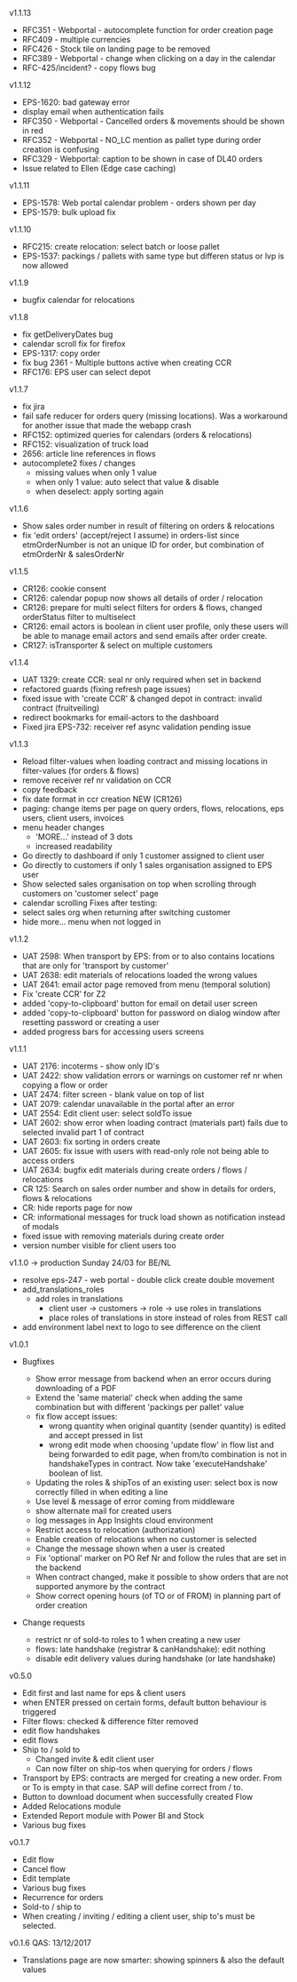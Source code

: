 v1.1.13
- RFC351 - Webportal - autocomplete function for order creation page
- RFC409 - multiple currencies
- RFC426 - Stock tile on landing page to be removed
- RFC389 - Webportal - change when clicking on a day in the calendar
- RFC-425/incident? - copy flows bug

v1.1.12
- EPS-1620: bad gateway error
- display email when authentication fails
- RFC350 - Webportal - Cancelled orders & movements should be shown in red
- RFC352 - Webportal - NO_LC mention as pallet type during order creation is confusing
- RFC329 - Webportal: caption to be shown in case of DL40 orders
- Issue related to Ellen (Edge case caching)

v1.1.11
- EPS-1578: Web portal calendar problem - orders shown per day
- EPS-1579: bulk upload fix

v1.1.10
- RFC215: create relocation: select batch or loose pallet
- EPS-1537: packings / pallets with same type but differen status or lvp is now allowed

v1.1.9
- bugfix calendar for relocations

v1.1.8
- fix getDeliveryDates bug
- calendar scroll fix for firefox
- EPS-1317: copy order
- fix bug 2361 - Multiple buttons active when creating CCR
- RFC176: EPS user can select depot

v1.1.7
- fix jira 
- fail safe reducer for orders query (missing locations). Was a workaround for another issue that made the webapp crash
- RFC152: optimized queries for calendars (orders & relocations)
- RFC152: visualization of truck load
- 2656: article line references in flows
- autocomplete2 fixes / changes
  - missing values when only 1 value
  - when only 1 value: auto select that value & disable
  - when deselect: apply sorting again

v1.1.6
- Show sales order number in result of filtering on orders & relocations
- fix 'edit orders' (accept/reject I assume) in orders-list since etmOrderNumber is not an unique ID for order, but combination of etmOrderNr & salesOrderNr

v1.1.5
- CR126: cookie consent
- CR126: calendar popup now shows all details of order / relocation
- CR126: prepare for multi select filters for orders & flows, changed orderStatus filter to multiselect
- CR126: email actors is boolean in client user profile, only these users will be able to manage email actors and send emails after order create.
- CR127:  isTransporter & select on multiple customers

v1.1.4
- UAT 1329: create CCR: seal nr only required when set in backend
- refactored guards (fixing refresh page issues) 
- fixed issue with 'create CCR' & changed depot in contract: invalid contract (fruitveiling)
- redirect bookmarks for email-actors to the dashboard
- Fixed jira EPS-732: receiver ref async validation pending issue

v1.1.3
- Reload filter-values when loading contract and missing locations in filter-values (for orders & flows)
- remove receiver ref nr validation on CCR
- copy feedback
- fix date format in ccr creation
NEW (CR126)
- paging: change items per page on query orders, flows, relocations, eps users, client users, invoices
- menu header changes
  - 'MORE...' instead of 3 dots
  - increased readability
- Go directly to dashboard if only 1 customer assigned to client user
- Go directly to customers if only 1 sales organisation assigned to EPS user
- Show selected sales organisation on top when scrolling through customers on 'customer select' page
- calendar scrolling
Fixes after testing:
- select sales org when returning after switching customer
- hide more... menu when not logged in

v1.1.2
- UAT 2598: When transport by EPS: from or to also contains locations that are only for 'transport by customer'
- UAT 2638: edit materials of relocations loaded the wrong values
- UAT 2641: email actor page removed from menu (temporal solution)
- Fix 'create CCR' for Z2
- added 'copy-to-clipboard' button for email on detail user screen
- added 'copy-to-clipboard' button for password on dialog window after resetting password or creating a user
- added progress bars for accessing users screens

v1.1.1
- UAT 2176: incoterms - show only ID's
- UAT 2422: show validation errors or warnings on customer ref nr when copying a flow or order
- UAT 2474: filter screen - blank value on top of list
- UAT 2079: calendar unavailable in the portal after an error
- UAT 2554: Edit client user: select soldTo issue
- UAT 2602: show error when loading contract (materials part) fails due to selected invalid part 1 of contract
- UAT 2603: fix sorting in orders create
- UAT 2605: fix issue with users with read-only role not being able to access orders
- UAT 2634: bugfix edit materials during create orders / flows / relocations
- CR 125: Search on sales order number and show in details for orders, flows & relocations
- CR: hide reports page for now
- CR: informational messages for truck load shown as notification instead of modals
- fixed issue with removing materials during create order
- version number visible for client users too

v1.1.0
-> production Sunday 24/03 for BE/NL

- resolve eps-247 - web portal - double click create double movement
- add_translations_roles 
   - add roles in translations
	 - client user -> customers -> role -> use roles in translations
	 - place roles of translations in store instead of roles from REST call
- add environment label next to logo to see difference on the client

v1.0.1

* Bugfixes
  - Show error message from backend when an error occurs during downloading of a PDF
  - Extend the 'same material' check when adding the same combination but with different 'packings per pallet' value
  - fix flow accept issues:
     - wrong quantity when original quantity (sender quantity) is edited and accept pressed in list
     - wrong edit mode when choosing 'update flow' in flow list and being forwarded to edit page, when from/to combination is not in handshakeTypes in contract.  Now take 'executeHandshake' boolean of list.
  - Updating the roles & shipTos of an existing user: select box is now correctly filled in when editing a line
  - Use level & message of error coming from middleware
  - show alternate mail for created users
  - log messages in App Insights cloud environment
  - Restrict access to relocation (authorization)
  - Enable creation of relocations when no customer is selected
  - Change the message shown when a user is created
  - Fix 'optional' marker on PO Ref Nr and follow the rules that are set in the backend
  - When contract changed, make it possible to show orders that are not supported anymore by the contract
  - Show correct opening hours (of TO or of FROM) in planning part of order creation

* Change requests  
  - restrict nr of sold-to roles to 1 when creating a new user
  - flows: late handshake (registrar & canHandshake): edit nothing
  - disable edit delivery values during handshake (or late handshake)

v0.5.0
- Edit first and last name for eps & client users 
- when ENTER pressed on certain forms, default button behaviour is triggered
- Filter flows: checked & difference filter removed
- edit flow handshakes
- edit flows
- Ship to / sold to
  - Changed invite & edit client user
  - Can now filter on ship-tos when querying for orders / flows
- Transport by EPS: contracts are merged for creating a new order. From or To is empty in that case. SAP will define correct from / to.  
- Button to download document when successfully created Flow
- Added Relocations module
- Extended Report module with Power BI and Stock
- Various bug fixes

v0.1.7
- Edit flow
- Cancel flow
- Edit template
- Various bug fixes
- Recurrence for orders
- Sold-to / ship to
- When creating / inviting / editing a client user, ship to's must be selected.

v0.1.6 QAS: 13/12/2017
- Translations page are now smarter: showing spinners & also the default values
